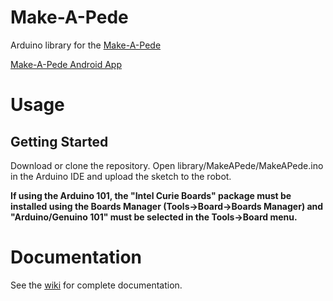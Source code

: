 # Make-A-Pede
Arduino library for the [Make-A-Pede](http://makeapede.com)

[Make-A-Pede Android App](https://github.com/Make-A-Pede/Make-A-Pede-Android-App)

# Usage
## Getting Started
Download or clone the repository. Open library/MakeAPede/MakeAPede.ino in the Arduino IDE and upload the sketch to the robot.

**If using the Arduino 101, the "Intel Curie Boards" package must be installed using the Boards Manager (Tools->Board->Boards Manager) and "Arduino/Genuino 101" must be selected in the Tools->Board menu.**

# Documentation
See the [wiki](https://github.com/Automata-Development/Make-A-Pede/wiki) for complete documentation.
